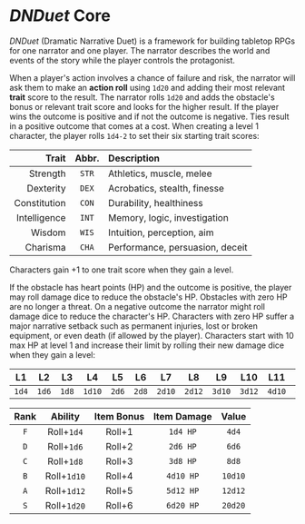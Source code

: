 # *DNDuet* Core
*DNDuet* (Dramatic Narrative Duet) is a framework for building tabletop RPGs for one narrator and one player. The narrator describes the world and events of the story while the player controls the protagonist.

When a player's action involves a chance of failure and risk, the narrator will ask them to make an **action roll** using `1d20` and adding their most relevant **trait** score to the result. The narrator rolls `1d20` and adds the obstacle's bonus or relevant trait score and looks for the higher result. If the player wins the outcome is positive and if not the outcome is negative. Ties result in a positive outcome that comes at a cost. When creating a level 1 character, the player rolls `1d4-2` to set their six starting trait scores:

| Trait | Abbr. | Description |
| ---:|:---:|:--- |
| Strength | `STR` | Athletics, muscle, melee |
| Dexterity | `DEX` | Acrobatics, stealth, finesse |
| Constitution | `CON` | Durability, healthiness |
| Intelligence | `INT` | Memory, logic, investigation |
| Wisdom | `WIS` | Intuition, perception, aim |
| Charisma | `CHA` | Performance, persuasion, deceit |

Characters gain +1 to one trait score when they gain a level.

If the obstacle has heart points (HP) and the outcome is positive, the player may roll damage dice to reduce the obstacle's HP. Obstacles with zero HP are no longer a threat. On a negative outcome the narrator might roll damage dice to reduce the character's HP. Characters with zero HP suffer a major narrative setback such as permanent injuries, lost or broken equipment, or even death (if allowed by the player). Characters start with 10 max HP at level 1 and increase their limit by rolling their new damage dice when they gain a level:

| L1 | L2 | L3 | L4 | L5 | L6 | L7 | L8 | L9 | L10 | L11 | L12 |
|:---:|:---:|:---:|:---:|:---:|:---:|:---:|:---:|:---:|:---:|:---:|:---:|
| `1d4` | `1d6` | `1d8` | `1d10` | `2d6` | `2d8` | `2d10` | `2d12` | `3d10` | `3d12` | `4d10` | `4d12` |


| Rank | Ability | Item Bonus | Item Damage | Value |
|:---:|:---:|:---:|:---:|:---:|
| `F` | Roll+`1d4` | Roll+1 | `1d4 HP` | `4d4` |
| `D` | Roll+`1d6` | Roll+2 | `2d6 HP` | `6d6` |
| `C` | Roll+`1d8` | Roll+3 | `3d8 HP` | `8d8` |
| `B` | Roll+`1d10` | Roll+4 | `4d10 HP` | `10d10` |
| `A` | Roll+`1d12` | Roll+5 | `5d12 HP` | `12d12` |
| `S` | Roll+`1d20` | Roll+6 | `6d20 HP` | `20d20` |
